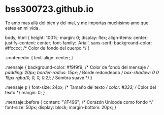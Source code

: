 # bss300723.github.io
<!DOCTYPE html>
<html lang="es">
<head>
  <meta charset="UTF-8">
  <meta name="viewport" content="width=device-width, initial-scale=1.0">
  <title>Mensaje Especial</title>
  <link rel="stylesheet" href="estilo.css">
</head>
<body>
  <div class="contenedor">
    <div class="mensaje">
      <p>Te amo mas allá del bien y del mal, y me importas muchisimo amo que estes en mi vida .</p>
    </div>
  </div>
</body>
</html>
body, html {
  height: 100%;
  margin: 0;
  display: flex;
  align-items: center;
  justify-content: center;
  font-family: 'Arial', sans-serif;
  background-color: #ffcccc; /* Color de fondo del cuerpo */
}

.contenedor {
  text-align: center;
}

.mensaje {
  background-color: #f9f9f9; /* Color de fondo del mensaje */
  padding: 20px;
  border-radius: 15px; /* Borde redondeado */
  box-shadow: 0 0 15px rgba(0, 0, 0, 0.2); /* Sombra suave */
}

.mensaje p {
  font-size: 24px; /* Tamaño del texto */
  color: #333; /* Color del texto */
  margin: 0;
}

.mensaje::before {
  content: "\1F496"; /* Corazón Unicode como fondo */
  font-size: 50px;
  display: block;
  margin-bottom: 20px;
}
